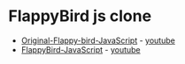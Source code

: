 # FlappyBird js clone

- [Original-Flappy-bird-JavaScript](https://github.com/CodeExplainedRepo/Original-Flappy-bird-JavaScript) - [youtube](https://youtu.be/0ArCFchlTq4)
- [FlappyBird-JavaScript](https://github.com/CodeExplainedRepo/FlappyBird-JavaScript) - [youtube](https://www.youtube.com/watch?v=L07i4g-zhDA)
